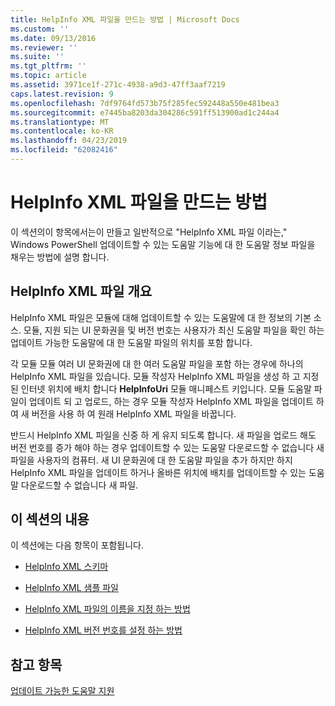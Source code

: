 ```yaml
---
title: HelpInfo XML 파일을 만드는 방법 | Microsoft Docs
ms.custom: ''
ms.date: 09/13/2016
ms.reviewer: ''
ms.suite: ''
ms.tgt_pltfrm: ''
ms.topic: article
ms.assetid: 3971ce1f-271c-4938-a9d3-47ff3aaf7219
caps.latest.revision: 9
ms.openlocfilehash: 7df9764fd573b75f285fec592448a550e481bea3
ms.sourcegitcommit: e7445ba8203da304286c591ff513900ad1c244a4
ms.translationtype: MT
ms.contentlocale: ko-KR
ms.lasthandoff: 04/23/2019
ms.locfileid: "62082416"
---
```

# <a name="how-to-create-a-helpinfo-xml-file"></a>HelpInfo XML 파일을 만드는 방법

이 섹션의이 항목에서는이 만들고 일반적으로 "HelpInfo XML 파일 이라는," Windows PowerShell 업데이트할 수 있는 도움말 기능에 대 한 도움말 정보 파일을 채우는 방법에 설명 합니다.

## <a name="helpinfo-xml-file-overview"></a>HelpInfo XML 파일 개요

HelpInfo XML 파일은 모듈에 대해 업데이트할 수 있는 도움말에 대 한 정보의 기본 소스. 모듈, 지원 되는 UI 문화권을 및 버전 번호는 사용자가 최신 도움말 파일을 확인 하는 업데이트 가능한 도움말에 대 한 도움말 파일의 위치를 포함 합니다.

각 모듈 모듈 여러 UI 문화권에 대 한 여러 도움말 파일을 포함 하는 경우에 하나의 HelpInfo XML 파일을 있습니다. 모듈 작성자 HelpInfo XML 파일을 생성 하 고 지정 된 인터넷 위치에 배치 합니다 **HelpInfoUri** 모듈 매니페스트 키입니다. 모듈 도움말 파일이 업데이트 되 고 업로드, 하는 경우 모듈 작성자 HelpInfo XML 파일을 업데이트 하 여 새 버전을 사용 하 여 원래 HelpInfo XML 파일을 바꿉니다.

반드시 HelpInfo XML 파일을 신중 하 게 유지 되도록 합니다. 새 파일을 업로드 해도 버전 번호를 증가 해야 하는 경우 업데이트할 수 있는 도움말 다운로드할 수 없습니다 새 파일을 사용자의 컴퓨터. 새 UI 문화권에 대 한 도움말 파일을 추가 하지만 하지 HelpInfo XML 파일을 업데이트 하거나 올바른 위치에 배치를 업데이트할 수 있는 도움말 다운로드할 수 없습니다 새 파일.

## <a name="in-this-section"></a>이 섹션의 내용

이 섹션에는 다음 항목이 포함됩니다.

- [HelpInfo XML 스키마](./helpinfo-xml-schema.md)

- [HelpInfo XML 샘플 파일](./helpinfo-xml-sample-file.md)

- [HelpInfo XML 파일의 이름을 지정 하는 방법](./how-to-name-a-helpinfo-xml-file.md)

- [HelpInfo XML 버전 번호를 설정 하는 방법](./how-to-set-helpinfo-xml-version-numbers.md)

## <a name="see-also"></a>참고 항목

[업데이트 가능한 도움말 지원](./supporting-updatable-help.md)